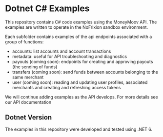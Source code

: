 # Dotnet C# Examples
This repository contains C# code examples using the MoneyMoov API. The examples are written to operate in the NoFrixion sandbox environment.

Each subfolder contains examples of the api endpoints associated with a group of functions:

- accounts: list accounts and account transactions
- metadata: useful for API troubleshooting and diagnostics
- payouts (coming soon): endpoints for creating and approving payouts (the sending of funds)
- transfers (coming soon): send funds between accounts belonging to the same merchant
- user (coming soon): reading and updating user profiles, associated merchants and creating and refreshing access tokens

We will continue adding examples as the API develops. For more details see our API documentation

## Dotnet Version
The examples in this repository were developed and tested using .NET 6.
